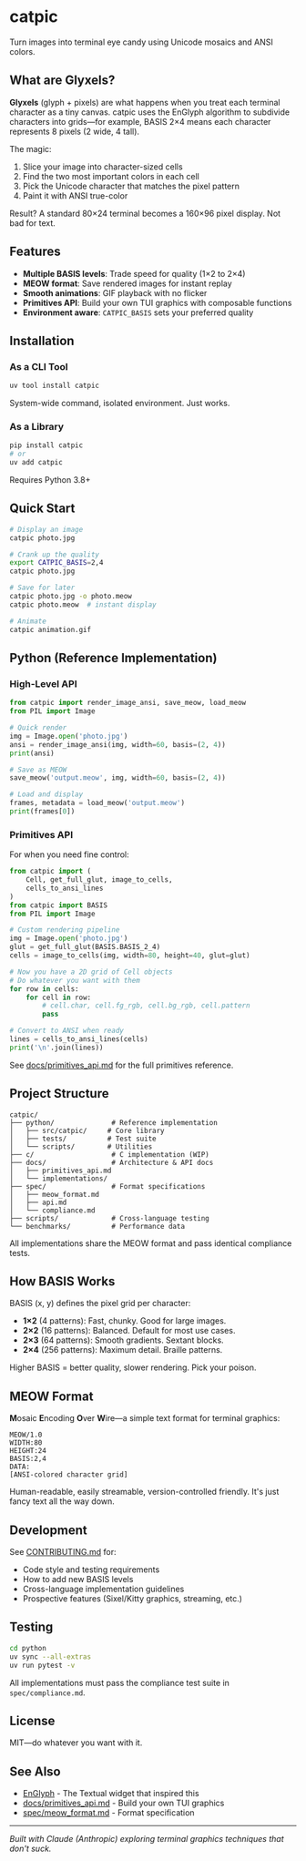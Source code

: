 # catpic

Turn images into terminal eye candy using Unicode mosaics and ANSI colors.

## What are Glyxels?

**Glyxels** (glyph + pixels) are what happens when you treat each terminal character as a tiny canvas. catpic uses the EnGlyph algorithm to subdivide characters into grids—for example, BASIS 2×4 means each character represents 8 pixels (2 wide, 4 tall).

The magic:
1. Slice your image into character-sized cells
2. Find the two most important colors in each cell
3. Pick the Unicode character that matches the pixel pattern
4. Paint it with ANSI true-color

Result? A standard 80×24 terminal becomes a 160×96 pixel display. Not bad for text.

## Features

- **Multiple BASIS levels**: Trade speed for quality (1×2 to 2×4)
- **MEOW format**: Save rendered images for instant replay
- **Smooth animations**: GIF playback with no flicker
- **Primitives API**: Build your own TUI graphics with composable functions
- **Environment aware**: `CATPIC_BASIS` sets your preferred quality

## Installation

### As a CLI Tool

```bash
uv tool install catpic
```

System-wide command, isolated environment. Just works.

### As a Library

```bash
pip install catpic
# or
uv add catpic
```

Requires Python 3.8+

## Quick Start

```bash
# Display an image
catpic photo.jpg

# Crank up the quality
export CATPIC_BASIS=2,4
catpic photo.jpg

# Save for later
catpic photo.jpg -o photo.meow
catpic photo.meow  # instant display

# Animate
catpic animation.gif
```

## Python (Reference Implementation)

### High-Level API

```python
from catpic import render_image_ansi, save_meow, load_meow
from PIL import Image

# Quick render
img = Image.open('photo.jpg')
ansi = render_image_ansi(img, width=60, basis=(2, 4))
print(ansi)

# Save as MEOW
save_meow('output.meow', img, width=60, basis=(2, 4))

# Load and display
frames, metadata = load_meow('output.meow')
print(frames[0])
```

### Primitives API

For when you need fine control:

```python
from catpic import (
    Cell, get_full_glut, image_to_cells, 
    cells_to_ansi_lines
)
from catpic import BASIS
from PIL import Image

# Custom rendering pipeline
img = Image.open('photo.jpg')
glut = get_full_glut(BASIS.BASIS_2_4)
cells = image_to_cells(img, width=80, height=40, glut=glut)

# Now you have a 2D grid of Cell objects
# Do whatever you want with them
for row in cells:
    for cell in row:
        # cell.char, cell.fg_rgb, cell.bg_rgb, cell.pattern
        pass

# Convert to ANSI when ready
lines = cells_to_ansi_lines(cells)
print('\n'.join(lines))
```

See [docs/primitives_api.md](docs/primitives_api.md) for the full primitives reference.

## Project Structure

```
catpic/
├── python/              # Reference implementation
│   ├── src/catpic/     # Core library
│   ├── tests/          # Test suite
│   └── scripts/        # Utilities
├── c/                   # C implementation (WIP)
├── docs/                # Architecture & API docs
│   ├── primitives_api.md
│   └── implementations/
├── spec/                # Format specifications
│   ├── meow_format.md
│   ├── api.md
│   └── compliance.md
├── scripts/             # Cross-language testing
└── benchmarks/          # Performance data
```

All implementations share the MEOW format and pass identical compliance tests.

## How BASIS Works

BASIS (x, y) defines the pixel grid per character:

- **1×2** (4 patterns): Fast, chunky. Good for large images.
- **2×2** (16 patterns): Balanced. Default for most use cases.
- **2×3** (64 patterns): Smooth gradients. Sextant blocks.
- **2×4** (256 patterns): Maximum detail. Braille patterns.

Higher BASIS = better quality, slower rendering. Pick your poison.

## MEOW Format

**M**osaic **E**ncoding **O**ver **W**ire—a simple text format for terminal graphics:

```
MEOW/1.0
WIDTH:80
HEIGHT:24
BASIS:2,4
DATA:
[ANSI-colored character grid]
```

Human-readable, easily streamable, version-controlled friendly. It's just fancy text all the way down.

## Development

See [CONTRIBUTING.md](CONTRIBUTING.md) for:
- Code style and testing requirements
- How to add new BASIS levels
- Cross-language implementation guidelines
- Prospective features (Sixel/Kitty graphics, streaming, etc.)

## Testing

```bash
cd python
uv sync --all-extras
uv run pytest -v
```

All implementations must pass the compliance test suite in `spec/compliance.md`.

## License

MIT—do whatever you want with it.

## See Also

- [EnGlyph](https://github.com/friscorose/textual-EnGlyph) - The Textual widget that inspired this
- [docs/primitives_api.md](docs/primitives_api.md) - Build your own TUI graphics
- [spec/meow_format.md](spec/meow_format.md) - Format specification

---

*Built with Claude (Anthropic) exploring terminal graphics techniques that don't suck.*
